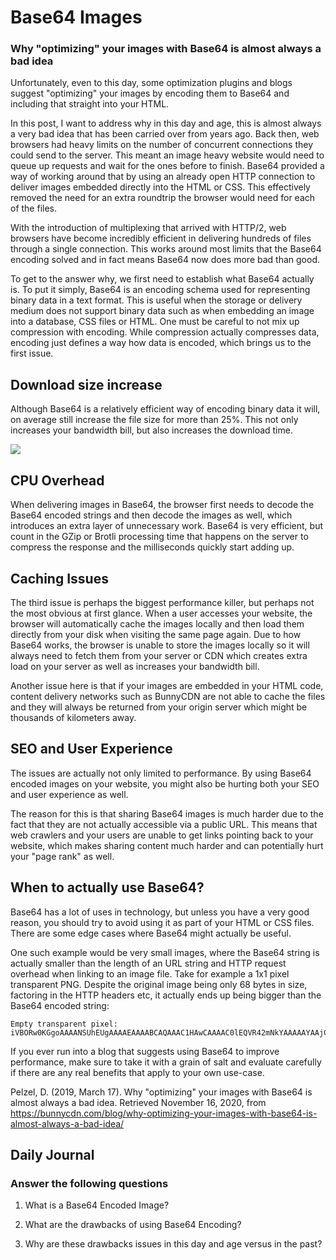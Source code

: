 # Base64 Images

### Why "optimizing" your images with Base64 is almost always a bad idea

Unfortunately, even to this day, some optimization plugins and blogs suggest "optimizing" your images by encoding them to Base64 and including that straight into your HTML.

In this post, I want to address why in this day and age, this is almost always a very bad idea that has been carried over from years ago. Back then, web browsers had heavy limits on the number of concurrent connections they could send to the server. This meant an image heavy website would need to queue up requests and wait for the ones before to finish. Base64 provided a way of working around that by using an already open HTTP connection to deliver images embedded directly into the HTML or CSS. This effectively removed the need for an extra roundtrip the browser would need for each of the files.

With the introduction of multiplexing that arrived with HTTP/2, web browsers have become incredibly efficient in delivering hundreds of files through a single connection. This works around most limits that the Base64 encoding solved and in fact means Base64 now does more bad than good.

To get to the answer why, we first need to establish what Base64 actually is. To put it simply, Base64 is an encoding schema used for representing binary data in a text format. This is useful when the storage or delivery medium does not support binary data such as when embedding an image into a database, CSS files or HTML. One must be careful to not mix up compression with encoding. While compression actually compresses data, encoding just defines a way how data is encoded, which brings us to the first issue.

## Download size increase

Although Base64 is a relatively efficient way of encoding binary data it will, on average still increase the file size for more than 25%. This not only increases your bandwidth bill, but also increases the download time.

![](https://bunnycdn.com/blog/content/images/2019/03/base64-image-size-comparison-1.jpg)

## CPU Overhead

When delivering images in Base64, the browser first needs to decode the Base64 encoded strings and then decode the images as well, which introduces an extra layer of unnecessary work. Base64 is very efficient, but count in the GZip or Brotli processing time that happens on the server to compress the response and the milliseconds quickly start adding up.

## Caching Issues

The third issue is perhaps the biggest performance killer, but perhaps not the most obvious at first glance. When a user accesses your website, the browser will automatically cache the images locally and then load them directly from your disk when visiting the same page again. Due to how Base64 works, the browser is unable to store the images locally so it will always need to fetch them from your server or CDN which creates extra load on your server as well as increases your bandwidth bill.

Another issue here is that if your images are embedded in your HTML code, content delivery networks such as BunnyCDN are not able to cache the files and they will always be returned from your origin server which might be thousands of kilometers away.

## SEO and User Experience

The issues are actually not only limited to performance. By using Base64 encoded images on your website, you might also be hurting both your SEO and user experience as well.

The reason for this is that sharing Base64 images is much harder due to the fact that they are not actually accessible via a public URL. This means that web crawlers and your users are unable to get links pointing back to your website, which makes sharing content much harder and can potentially hurt your "page rank" as well.

## When to actually use Base64?

Base64 has a lot of uses in technology, but unless you have a very good reason, you should try to avoid using it as part of your HTML or CSS files. There are some edge cases where Base64 might actually be useful.

One such example would be very small images, where the Base64 string is actually smaller than the length of an URL string and HTTP request overhead when linking to an image file. Take for example a 1x1 pixel transparent PNG. Despite the original image being only 68 bytes in size, factoring in the HTTP headers etc, it actually ends up being bigger than the Base64 encoded string:

```
Empty transparent pixel:
iVBORw0KGgoAAAANSUhEUgAAAAEAAAABCAQAAAC1HAwCAAAAC0lEQVR42mNkYAAAAAYAAjCB0C8AAAAASUVORK5CYII=
```

If you ever run into a blog that suggests using Base64 to improve performance, make sure to take it with a grain of salt and evaluate carefully if there are any real benefits that apply to your own use-case.

Pelzel, D. (2019, March 17). Why "optimizing" your images with Base64 is almost always a bad idea. Retrieved November 16, 2020, from https://bunnycdn.com/blog/why-optimizing-your-images-with-base64-is-almost-always-a-bad-idea/

## Daily Journal
### Answer the following questions
 
1. What is a Base64 Encoded Image?

2. What are the drawbacks of using Base64 Encoding?

3. Why are these drawbacks issues in this day and age versus in the past?